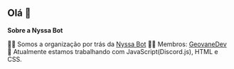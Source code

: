 ## Olá 👋

**Sobre a Nyssa Bot**

🙋‍♀️ Somos a organização por trás da [Nyssa Bot](https://nyssabot.pages.dev)
👩‍💻 Membros: [GeovaneDev](https://github.com/GeovaneDev)
🍿 Atualmente estamos trabalhando com JavaScript(Discord.js), HTML e CSS.
